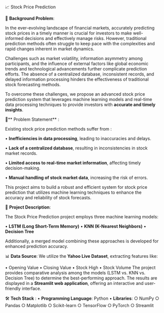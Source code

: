 📈 Stock Price Prediction

📌 **Background Problem**:

In the ever-evolving landscape of financial markets, accurately predicting stock prices in a timely manner is crucial for investors to make well-informed decisions and effectively manage risks. However, traditional prediction methods often struggle to keep pace with the complexities and rapid changes inherent in market dynamics.

Challenges such as market volatility, information asymmetry among participants, and the influence of external factors like global economic trends and technological advancements further complicate prediction efforts. The absence of a centralized database, inconsistent records, and delayed information processing hinders the effectiveness of traditional stock forecasting methods.

To overcome these challenges, we propose an advanced stock price prediction system that leverages machine learning models and real-time data processing techniques to provide investors with **accurate and timely insights**.



🎯** Problem Statement** :

Existing stock price prediction methods suffer from :

•	**Inefficiencies in data processing**, leading to inaccuracies and delays.

•	**Lack of a centralized database**, resulting in inconsistencies in stock market records.

•	**Limited access to real-time market information**, affecting timely decision-making.

•	**Manual handling of stock market data**, increasing the risk of errors.

This project aims to build a robust and efficient system for stock price prediction that utilizes machine learning techniques to enhance the accuracy and reliability of stock forecasts.




🚀 **Project Description**:

The Stock Price Prediction project employs three machine learning models:

• **LSTM (Long Short-Term Memory)**
• **KNN (K-Nearest Neighbors)**
• **Decision Tree**

Additionally, a merged model combining these approaches is developed for enhanced prediction accuracy.

📊 **Data Source**: We utilize the **Yahoo Live Dataset**, extracting features like:

• Opening Value
• Closing Value
• Stock High
• Stock Volume
The project provides comparative analysis among the models (LSTM vs. KNN vs. Decision Tree) to determine the best-performing approach. The results are displayed in a **Streamlit web application**, offering an interactive and user-friendly interface.



🛠️ **Tech Stack** :
• **Programming Language**: Python
• **Libraries**:
   ○ NumPy
   ○ Pandas
   ○ Matplotlib
   ○ Scikit-learn
   ○ TensorFlow
   ○ PyTorch
   ○ Streamlit



